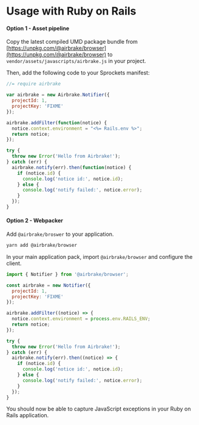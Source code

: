# Usage with Ruby on Rails

#### Option 1 - Asset pipeline

Copy the latest compiled UMD package bundle from
[https://unpkg.com/@airbrake/browser](https://unpkg.com/@airbrake/browser) to
`vendor/assets/javascripts/airbrake.js` in your project.

Then, add the following code to your Sprockets manifest:

```javascript
//= require airbrake

var airbrake = new Airbrake.Notifier({
  projectId: 1,
  projectKey: 'FIXME'
});

airbrake.addFilter(function(notice) {
  notice.context.environment = "<%= Rails.env %>";
  return notice;
});

try {
  throw new Error('Hello from Airbrake!');
} catch (err) {
  airbrake.notify(err).then(function(notice) {
    if (notice.id) {
      console.log('notice id:', notice.id);
    } else {
      console.log('notify failed:', notice.error);
    }
  });
}
```

#### Option 2 - Webpacker

Add `@airbrake/broswer` to your application.

```sh
yarn add @airbrake/browser
```

In your main application pack, import `@airbrake/browser` and configure the client.

```js
import { Notifier } from '@airbrake/browser';

const airbrake = new Notifier({
  projectId: 1,
  projectKey: 'FIXME'
});

airbrake.addFilter((notice) => {
  notice.context.environment = process.env.RAILS_ENV;
  return notice;
});

try {
  throw new Error('Hello from Airbrake!');
} catch (err) {
  airbrake.notify(err).then((notice) => {
    if (notice.id) {
      console.log('notice id:', notice.id);
    } else {
      console.log('notify failed:', notice.error);
    }
  });
}
```

You should now be able to capture JavaScript exceptions in your Ruby on Rails
application.
